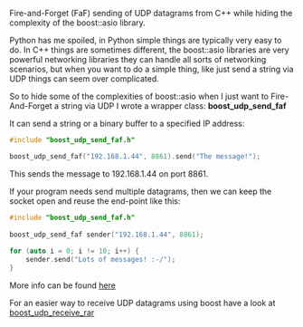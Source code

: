 Fire-and-Forget (FaF) sending of UDP datagrams from C++ while hiding the complexity of the boost::asio library.

Python has me spoiled, in Python simple things are typically very easy to do. In C++ things are sometimes different, the boost::asio libraries are very powerful networking libraries they can handle all sorts of networking scenarios, but when you want to do a simple thing, like just send a string via UDP things can seem over complicated.

So to hide some of the complexities of boost::asio when I just want to Fire-And-Forget a string via UDP I wrote a wrapper class: **boost_udp_send_faf**

It can send a string or a binary buffer to a specified IP address:

```cpp
#include "boost_udp_send_faf.h"

boost_udp_send_faf("192.168.1.44", 8861).send("The message!");
```
This sends the message to 192.168.1.44 on port 8861.

If your program needs send multiple datagrams, then we can keep the socket open and reuse the end-point like this:

```cpp
#include "boost_udp_send_faf.h"
 
boost_udp_send_faf sender("192.168.1.44", 8861);
	
for (auto i = 0; i != 10; i++) {
    sender.send("Lots of messages! :-/");
}
```

More info can be found [here](https://www.ridgesolutions.ie/index.php/2019/11/15/fire-and-forget-wrapper-for-sending-of-simple-udp-data-using-boostasio-libraries/)

For an easier way to receive UDP datagrams using boost have a look at [boost_udp_receive_rar](https://github.com/kgodden/boost_udp_receive_rar)
